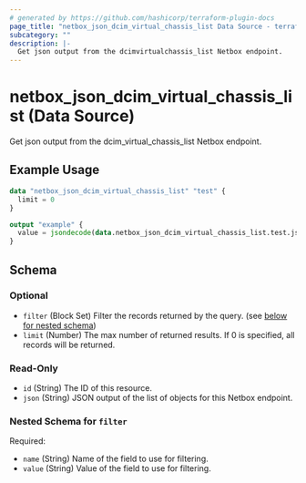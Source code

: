 ```yaml
---
# generated by https://github.com/hashicorp/terraform-plugin-docs
page_title: "netbox_json_dcim_virtual_chassis_list Data Source - terraform-provider-netbox"
subcategory: ""
description: |-
  Get json output from the dcimvirtualchassis_list Netbox endpoint.
---
```


# netbox_json_dcim_virtual_chassis_list (Data Source)

Get json output from the dcim_virtual_chassis_list Netbox endpoint.

## Example Usage

```terraform
data "netbox_json_dcim_virtual_chassis_list" "test" {
  limit = 0
}

output "example" {
  value = jsondecode(data.netbox_json_dcim_virtual_chassis_list.test.json)
}
```

<!-- schema generated by tfplugindocs -->
## Schema

### Optional

- `filter` (Block Set) Filter the records returned by the query. (see [below for nested schema](#nestedblock--filter))
- `limit` (Number) The max number of returned results. If 0 is specified, all records will be returned.

### Read-Only

- `id` (String) The ID of this resource.
- `json` (String) JSON output of the list of objects for this Netbox endpoint.

<a id="nestedblock--filter"></a>
### Nested Schema for `filter`

Required:

- `name` (String) Name of the field to use for filtering.
- `value` (String) Value of the field to use for filtering.


